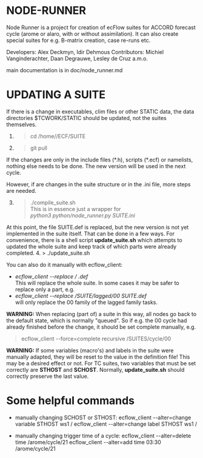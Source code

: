 NODE-RUNNER
===========

Node Runner is a project for creation of ecFlow suites for ACCORD forecast cycle (arome or alaro, with or without assimilation). It can also create special suites for e.g. B-matrix creation, case re-runs etc.

Developers: Alex Deckmyn, Idir Dehmous
Contributors: Michiel Vanginderachter, Daan Degrauwe, Lesley de Cruz a.m.o.

main documentation is in doc/node\_runner.md

UPDATING A SUITE
================

If there is a change in executables, clim files or other STATIC data, the data directories $TCWORK/STATIC should be updated, not the suites themselves.

1. > cd /home/<user>/ECF/SUITE
2. > git pull

If the changes are only in the include files (\*.h), scripts (\*.ecf)  or namelists, nothing else needs to be done. The new version will be used in the next cycle.

However, if  are changes in the suite structure or in the .ini file, more steps are needed.

3. > ./compile\_suite.sh  
This is in essence just a wrapper for  
*python3 python/node_runner.py SUITE.ini*

At this point, the file SUITE.def is replaced, but the new version is not yet implemented in the suite itself. That can be done in a few ways. For convenience, there is a shell script **update\_suite.sh** which attempts to updated the whole suite and keep track of which parts were already completed.
4. > ./update\_suite.sh

You can also do it manually with ecflow\_client:  
- *ecflow_client --replace /<SUITE> <SUITE>.def*  
This will replace the whole suite. In some cases it may be safer to replace only a part, e.g.  
- *ecflow_client --replace /SUITE/lagged/00 SUITE.def*  
will only replace the 00 family of the lagged family tasks.

**WARNING:** When replacing (part of) a suite in this way, all nodes go back to the default state, which is normally "queued". So if e.g. the 00 cycle had already finished before the change, it should be set complete manually, e.g.  
> ecflow\_client --force=complete recursive /SUITES/cycle/00


**WARNING:** If some variables (macro's) and labels in the suite were manually adapted, they will be reset to the value in the definition file! This may be a desired effect or not. For TC suites, two variables that must be set correctly are **STHOST** and **SCHOST**. Normally, **update\_suite.sh** should correctly preserve the last value.


Some helpful commands
=====================

- manually changing SCHOST or STHOST:
ecflow\_client --alter=change variable STHOST ws1 /<SUITE>
ecflow\_client --alter=change label STHOST ws1 /<SUITE>

- manually changing trigger time of a cycle:
ecflow\_client --alter=delete time /arome/cycle/21
ecflow\_client --alter=add time 03:30 /arome/cycle/21


